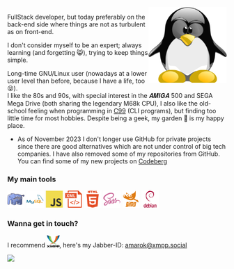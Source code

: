 <!-- Any image aligned to the right. Beware the width -->
<img width="180" align="right" alt="Github" src="https://raw.githubusercontent.com/Amarok24/Amarok24/master/resources/TUX_NERD2_600x600.svg" />

FullStack developer, but today preferably on the back-end side where things are not as turbulent as on front-end.

I don't consider myself to be an expert; always learning (and forgetting 😸), trying to keep things simple.

Long-time GNU/Linux user (nowadays at a lower user level than before, because I have a life, too 😝).<br />I like the 80s and 90s, with special interest in the 𝑨𝑴𝑰𝑮𝑨 500 and SEGA Mega Drive (both sharing the legendary M68k CPU), I also like the old-school feeling when programming in [C99](https://en.wikipedia.org/wiki/C99) (CLI programs), but finding too little time for most hobbies. Despite being a geek, my garden 🌳 is my happy place.

- As of November 2023 I don't longer use GitHub for private projects since there are good alternatives which are not under control of big tech companies. I have also removed some of my repositories from GitHub. You can find some of my new projects on [Codeberg](https://codeberg.org/amarok24)

### My main tools
[<img src="https://raw.githubusercontent.com/Amarok24/Amarok24/master/devicons/php-elephant.png" alt="PHP" height="40" />](https://en.wikipedia.org/wiki/PHP)
[<img src="https://raw.githubusercontent.com/Amarok24/Amarok24/master/devicons/mysql-original-wordmark.svg" alt="MySQL" height="40" />](https://en.wikipedia.org/wiki/SQL)
[<img src="https://raw.githubusercontent.com/Amarok24/Amarok24/master/devicons/javascript-original.svg" alt="JavaScript" height="40" />](https://developer.mozilla.org/en-US/docs/Web/javascript)
[<img src="https://raw.githubusercontent.com/Amarok24/Amarok24/master/devicons/xml-plain.png" alt="XML" height="40" />]()
[<img src="https://raw.githubusercontent.com/Amarok24/Amarok24/master/devicons/html5-plain-wordmark.svg" alt="HTML" height="40" />]()
[<img src="https://raw.githubusercontent.com/Amarok24/Amarok24/master/devicons/sass-original.svg" alt="SCSS" height="40" />](https://sass-lang.com/)
[<img src="https://raw.githubusercontent.com/Amarok24/Amarok24/master/devicons/gimp-plain-wordmark.svg" alt="GNU GIMP" height="40" />](https://www.gimp.org/)
[<img src="https://raw.githubusercontent.com/Amarok24/Amarok24/master/devicons/debian-plain-wordmark.svg" alt="Debian GNU/Linux" height="40" />](https://www.debian.org/)
<!-- [<img src="https://raw.githubusercontent.com/Amarok24/Amarok24/master/devicons/laravel-plain-wordmark.svg" alt="Laravel" height="40" />]() -->

### Wanna get in touch?
I recommend [<img src="https://raw.githubusercontent.com/Amarok24/Amarok24/master/devicons/xmpp-logo-text-cropped.svg" alt="XMPP" height="28" />](https://xmpp.org/software/), here's my Jabber-ID: 
[amarok@xmpp.social](xmpp:amarok@xmpp.social)

<!--
[<img src='https://cdn.jsdelivr.net/npm/simple-icons@3.0.1/icons/github.svg' alt='github' height='40'>](https://github.com/Amarok24)  [<img src='https://cdn.jsdelivr.net/npm/simple-icons@3.0.1/icons/dev-dot-to.svg' alt='dev' height='40'>](https://dev.to/amarok24) [<img src='https://cdn.jsdelivr.net/npm/simple-icons@3.0.1/icons/codepen.svg' alt='codepen' height='40'>](https://codepen.io/Amarok24)  

<img align="center" src="https://github-readme-stats.vercel.app/api/top-langs/?username=XXXXXX&hide=java,html&title_color=ffffff&text_color=c9cacc&icon_color=2bbc8a&bg_color=1d1f21" />
src="https://github-readme-stats.vercel.app/api?username=XXXXXXXX&show_icons=true&line_height=27&count_private=true&title_color=ffffff&text_color=c9cacc&icon_color=2bbc8a&bg_color=1d1f21"

![User's GitHub lang stats](https://github-readme-stats.vercel.app/api/top-langs/?username=Amarok24&langs_count=8&layout=compact&theme=ayu-mirage&show_icons=true&custom_title=My%20GitHub%20lang%20stats)
![Github stats](https://github-readme-stats.vercel.app/api?username=Amarok24&show_icons=true&count_private=true&theme=gruvbox)

<a href="https://github.com/amarok24">
   <img align="center" style="margin:0.5rem" src="https://github-readme-stats.vercel.app/api?username=Amarok24&show_icons=true&line_height=27&count_private=true&title_color=ffffff&text_color=c9cacc&icon_color=4AB097&bg_color=1A2B34" alt="Martin's GitHub Stats" />
</a>
-->

![](https://komarev.com/ghpvc/?username=Amarok24&color=blueviolet&style=plastic&label=views+since+Nov2023)


